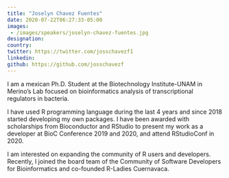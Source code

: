 ```yaml
---
title: "Joselyn Chavez Fuentes"
date: 2020-07-22T06:27:33-05:00
images:
 - /images/speakers/joselyn-chavez-fuentes.jpg
designation: 
country: 
twitter: https://twitter.com/josschavezf1
linkedin: 
github: https://github.com/josschavezf
---
```


I am a mexican Ph.D. Student at the Biotechnology Institute-UNAM in Merino’s Lab focused on bioinformatics analysis of transcriptional regulators in bacteria.

I have used R programming language during the last 4 years and since 2018 started developing my own packages. I have been awarded with scholarships from Bioconductor and RStudio to present my work as a developer at BioC Conference 2019 and 2020, and attend RStudioConf in 2020.

I am interested on expanding the community of R users and developers. Recently, I joined the board team of the Community of Software Developers for Bioinformatics and co-founded R-Ladies Cuernavaca.